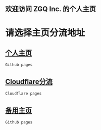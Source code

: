 ## 欢迎访问 ZGQ Inc. 的个人主页
# 请选择主页分流地址
## [个人主页](https://zgq-inc.github.io/homepage/)
`Github pages`
<!-- ## [Neocities分流](https://zgqinc.neocities.org/)
`Neocities` -->
## [Cloudflare分流](https://zgqinc.pages.dev/)
`Cloudflare pages`
## [备用主页](https://zgq-inc.github.io/ZGQ-inc/)
`Github pages`